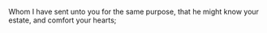 Whom I have sent unto you for the same purpose, that he might know your estate, and comfort your hearts;
